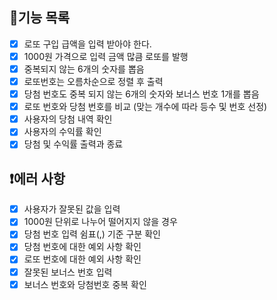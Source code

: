 ## 📍기능 목록
- [x] 로또 구입 급액을 입력 받아야 한다.
- [x] 1000원 가격으로 입력 금액 많큼 로또를 발행
- [x] 중복되지 않는 6개의 숫자를 뽑음
- [x] 로또번호는 오름차순으로 정렬 후 출력
- [x] 당첨 번호도 중복 되지 않는 6개의 숫자와 보너스 번호 1개를 뽑음
- [x] 로또 번호와 당첨 번호를 비교 (맞는 개수에 따라 등수 및 번호 선정)
- [x] 사용자의 당첨 내역 확인
- [x] 사용자의 수익률 확인
- [x] 당첨 및 수익률 출력과 종료
## ❗에러 사항
- [x] 사용자가 잘못된 값을 입력
- [x] 1000원 단위로 나누어 떨어지지 않을 경우
- [x] 당첨 번호 입력 쉼표(,) 기준 구분 확인
- [x] 당첨 번호에 대한 예외 사항 확인
- [x] 로또 번호에 대한 예외 사항 확인
- [x] 잘못된 보너스 번호 입력
- [x] 보너스 번호와 당첨번호 중복 확인
